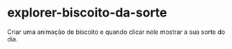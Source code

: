 # explorer-biscoito-da-sorte
 Criar uma animação de biscoito e quando clicar nele mostrar a sua sorte do dia.
